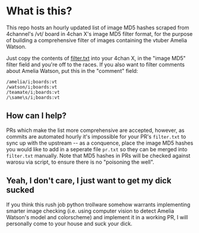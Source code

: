 # What is this?
This repo hosts an hourly updated list of image MD5 hashes scraped from
4channel's /vt/ board in 4chan X's image MD5 filter format, for the purpose 
of building a comprehensive filter of images containing the vtuber Amelia Watson.

Just copy the contents of [filter.txt](https://ameliawatsonfilter.github.io/filter.txt)
into your 4chan X, in the "image MD5" filter field and you're off to the races.
If you also want to filter comments about Amelia Watson, put this in the "comment" field:
```
/amelia/i;boards:vt
/watson/i;boards:vt
/teamate/i;boards:vt
/\same\s/i;boards:vt
```

## How can I help?
PRs which make the list more comprehensive are accepted, however, as commits
are automated hourly it's impossible for your PR's `filter.txt` to sync up with
the upstream -- as a conquence, place the image MD5 hashes you would like to
add in a seperate file `pr.txt` so they can be merged into `filter.txt` manually.
Note that MD5 hashes in PRs will be checked against warosu via script, to
ensure there is no "poisoning the well".

## Yeah, I don't care, I just want to get my dick sucked
If you think this rush job python trollware somehow warrants implementing 
smarter image checking (i.e. using computer vision to detect Amelia Watson's 
model and colorscheme) and implement it in a working PR, I will personally 
come to your house and suck your dick.
